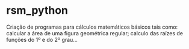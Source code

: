 # rsm_python
Criação de programas para cálculos matemáticos básicos tais como: calcular a área de uma figura geométrica regular; calculo das raízes de funções do 1º e do 2º grau...
